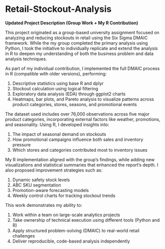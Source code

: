 # Retail-Stockout-Analysis
**Updated Project Description (Group Work + My R Contribution)**

This project originated as a group-based university assignment focused on analyzing and reducing stockouts in retail using the Six Sigma DMAIC framework. While the my group completed the primary analysis using Python, I took the initiative to individually replicate and extend the analysis in R to deepen my understanding of both the business problem and data analysis techniques.

As part of my individual contribution, I implemented the full DMAIC process in R (compatible with older versions), performing:
1. Descriptive statistics using base R and dplyr
2. Stockout calculation using logical filtering
3. Exploratory data analysis (EDA) through ggplot2 charts
4. Heatmaps, bar plots, and Pareto analysis to visualize patterns across product categories, stores, seasons, and promotional events

The dataset used includes over 76,000 observations across five major product categories, incorporating external factors like weather, promotions, and seasonality. Using R, I developed insights into:
1. The impact of seasonal demand on stockouts
2. How promotional campaigns influence both sales and inventory pressure
3. Which stores and categories contributed most to inventory issues

My R implementation aligned with the group’s findings, while adding new visualizations and statistical summaries that enhanced the report’s depth. I also proposed improvement strategies such as:
1. Dynamic safety stock levels
2. ABC SKU segmentation
3. Promotion-aware forecasting models
4. Weekly control charts for tracking stockout trends

This work demonstrates my ability to:
1. Work within a team on large-scale analytics projects
2. Take ownership of technical execution using different tools (Python and R)
3. Apply structured problem-solving (DMAIC) to real-world retail challenges
4. Deliver reproducible, code-based analysis independently

